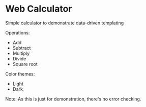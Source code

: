 # Web Calculator
Simple calculator to demonstrate data-driven templating

Operations:
   * Add
   * Subtract
   * Multiply
   * Divide
   * Square root

Color themes:
   * Light
   * Dark

Note:
As this is just for demonstration, there's no error checking.

